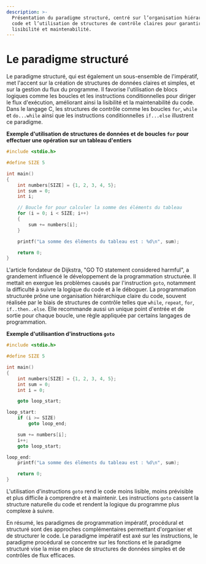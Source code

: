 ```yaml
---
description: >-
  Présentation du paradigme structuré, centré sur l’organisation hiérarchique du
  code et l’utilisation de structures de contrôle claires pour garantir
  lisibilité et maintenabilité.
---
```


# Le paradigme structuré

Le paradigme structuré, qui est également un sous-ensemble de l'impératif, met l'accent sur la création de structures de données claires et simples, et sur la gestion du flux du programme. Il favorise l'utilisation de blocs logiques comme les boucles et les instructions conditionnelles pour diriger le flux d'exécution, améliorant ainsi la lisibilité et la maintenabilité du code. Dans le langage C, les structures de contrôle comme les boucles `for`, `while` et `do...while` ainsi que les instructions conditionnelles `if...else` illustrent ce paradigme.

**Exemple d'utilisation de structures de données et de boucles `for` pour effectuer une opération sur un tableau d'entiers**

```c
#include <stdio.h>

#define SIZE 5

int main()
{
    int numbers[SIZE] = {1, 2, 3, 4, 5};
    int sum = 0;
    int i;

    // Boucle for pour calculer la somme des éléments du tableau
    for (i = 0; i < SIZE; i++)
    {
        sum += numbers[i];
    }

    printf("La somme des éléments du tableau est : %d\n", sum);

    return 0;
}
```

L'article fondateur de Dijkstra, "GO TO statement considered harmful", a grandement influencé le développement de la programmation structurée. Il mettait en exergue les problèmes causés par l'instruction `goto`, notamment la difficulté à suivre la logique du code et à le déboguer. La programmation structurée prône une organisation hiérarchique claire du code, souvent réalisée par le biais de structures de contrôle telles que `while`, `repeat`, `for`, `if..then..else`. Elle recommande aussi un unique point d'entrée et de sortie pour chaque boucle, une règle appliquée par certains langages de programmation.

**Exemple d'utilisantion d'instructions `goto`**

```c
#include <stdio.h>

#define SIZE 5

int main()
{
    int numbers[SIZE] = {1, 2, 3, 4, 5};
    int sum = 0;
    int i = 0;

    goto loop_start;

loop_start:
    if (i >= SIZE)
        goto loop_end;

    sum += numbers[i];
    i++;
    goto loop_start;

loop_end:
    printf("La somme des éléments du tableau est : %d\n", sum);

    return 0;
}
```

L'utilisation d'instructions `goto` rend le code moins lisible, moins prévisible et plus difficile à comprendre et à maintenir. Les instructions `goto` cassent la structure naturelle du code et rendent la logique du programme plus complexe à suivre.

En résumé, les paradigmes de programmation impératif, procédural et structuré sont des approches complémentaires permettant d'organiser et de structurer le code. Le paradigme impératif est axé sur les instructions, le paradigme procédural se concentre sur les fonctions et le paradigme structuré vise la mise en place de structures de données simples et de contrôles de flux efficaces.

